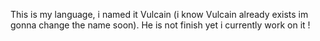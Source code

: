 This is my language, i named it Vulcain (i know Vulcain already exists im gonna change the name soon). He is not finish yet i currently work on it !
